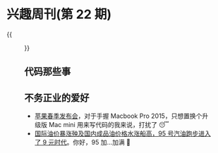 # 兴趣周刊(第 22 期)


<!--more-->
{{<figure src="https://www.apple.com/newsroom/images/product/mac/standard/Apple-Mac-Studio-Studio-Display-hero-220308_big.jpg.large.jpg" title="苹果推出全新 Mac Studio 和 Studio Display">}}

## 代码那些事

## 不务正业的爱好
* [苹果春季发布会](https://www.apple.com.cn/apple-events/march-2022/)，对于手握 Macbook Pro 2015，只想置换个升级版 Mac mini 用来写代码的我来说，打扰了 😴
* [国际油价暴涨殃及国内成品油价格水涨船高，95 号汽油跑步进入了 9 元时代](https://www.weibo.com/a/hot/b986ca29679cc44a_0.html?type=grab)。你好，95 加...加满 🙈
